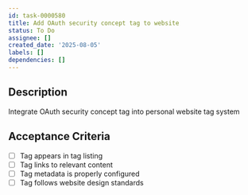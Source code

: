 ```yaml
---
id: task-0000580
title: Add OAuth security concept tag to website
status: To Do
assignee: []
created_date: '2025-08-05'
labels: []
dependencies: []
---
```


## Description

Integrate OAuth security concept tag into personal website tag system

## Acceptance Criteria

- [ ] Tag appears in tag listing
- [ ] Tag links to relevant content
- [ ] Tag metadata is properly configured
- [ ] Tag follows website design standards

